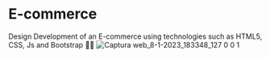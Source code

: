 # E-commerce
Design Development of an E-commerce using technologies such as HTML5, CSS, Js and Bootstrap 👨‍💻
![Captura web_8-1-2023_183348_127 0 0 1](https://user-images.githubusercontent.com/116908552/211220700-7d4fba1e-7cdf-4fc2-a2ef-2138b8e644d3.jpeg)
